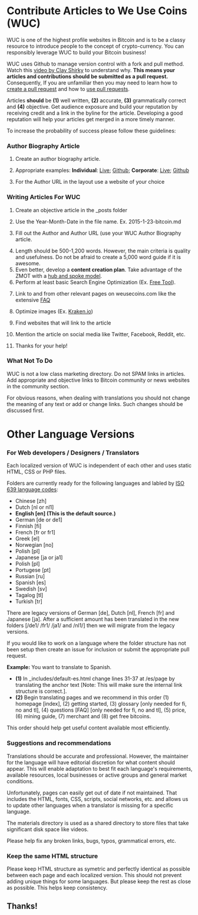 # Contribute Articles to We Use Coins (WUC)

WUC is one of the highest profile websites in Bitcoin and is to be a classy resource to introduce people to the concept of crypto-currency. You can responsibly leverage WUC to build your Bitcoin business!<p>
WUC uses Github to manage version control with a fork and pull method. Watch this [video by Clay Shirky](https://www.youtube.com/watch?v=CEN4XNth61o) to understand why. <b>This means your articles and contributions should be submitted as a pull request.</b> Consequently,  If you are unfamiliar then you may need to learn how to [create a pull request](https://help.github.com/articles/creating-a-pull-request/) and how to [use pull requests](https://help.github.com/articles/using-pull-requests/).<p>
Articles <b>should</b> be <b>(1)</b> well written, <b>(2)</b> accurate, <b>(3)</b> grammatically correct and <b>(4)</b> objective. Get audience exposure and build your reputation by receiving credit and a link in the byline for the article. Developing a good reputation will help your articles get merged in a more timely manner.

To increase the probability of success please follow these guidelines:

### Author Biography Article<p>
1. Create an author biography article.<p>
2. Appropriate examples: <b>Individual</b>: <a href="http://www.weusecoins.com/trace-mayer-bitcoin-expert/">Live</a>; <a href="https://github.com/sunnankar/wuc-new/blob/gh-pages/_posts/2015-4-5-trace-mayer-bitcoin-expert.md">Github</a>; <b>Corporate</b>: <a href="">Live</a>; <a href="">Github</a> <p>
3. For the Author URL in the layout use a website of your choice<p>

### Writing Articles For WUC<p>
1. Create an objective article in the _posts folder<p>
2. Use the Year-Month-Date in the file name. Ex. 2015-1-23-bitcoin.md<p>
3. Fill out the Author and Author URL (use your WUC Author Biography article.<p>
4. Length should be 500-1,200 words. However, the main criteria is quality and usefulness. Do not be afraid to create a 5,000 word guide if it is awesome.
5. Even better, develop a <b>content creation plan</b>. Take advantage of the ZMOT with a <a href="http://www.verticalmeasures.com/content-strategy/build-your-content-marketing-around-a-hub-and-spoke-model/">hub and spoke model</a>.
6. Perform at least basic Search Engine Optimization (Ex. <a href="http://www.weusecoins.com/en/questions/">Free Tool</a>).<p>
7. Link to and from other relevant pages on weusecoins.com like the extensive <a href="http://www.kraken.io">FAQ</a><p>
8. Optimize images (Ex. <a href="http://www.kraken.io">Kraken.io</a>)<p>
9. Find websites that will link to the article<p>
10. Mention the article on social media like Twitter, Facebook, Reddit, etc.<p>
11. Thanks for your help!<p>

### What Not To Do

WUC is not a low class marketing directory. Do not SPAM links in articles. Add appropriate and objective links to Bitcoin community or news websites in the community section.<p>
For obvious reasons, when dealing with translations you should not change the meaning of any text or add or change links. Such changes should be discussed first.

# Other Language Versions

### For Web developers / Designers / Translators

Each localized version of WUC is independent of each other and uses static HTML, CSS or PHP files.

Folders are currently ready for the following languages and labled by <a href="https://en.wikipedia.org/wiki/List_of_ISO_639-1_codes">ISO 639 language codes</a>:
<ul><li>Chinese [zh]</li><li>Dutch [nl or nl1]</li></li><li><b>English [en] (This is the default source.)</b></li><li>German [de or de1]</li><li>Finnish [fi]</li><li>French [fr or fr1]</li><li>Greek [el]</li><li>Norwegian [no]</li><li>Polish [pl]</li><li>Japanese [ja or ja1]</li><li>Polish [pl]</li><li>Portugese [pt]</li><li>Russian [ru]</li><li>Spanish [es]</li><li>Swedish [sv]</li><li>Tagalog [tl]</li><li>Turkish [tr]</li></ul>

There are legacy versions of German [de], Dutch [nl], French [fr] and Japanese [ja]. After a sufficient amount has been translated in the new folders [/de1/ /fr1/ /ja1/ and /nl1/] then we will migrate from the legacy versions.

If you would like to work on a language where the folder structure has not been setup then create an issue for inclusion or submit the appropriate pull request.

<b>Example:</b> You want to translate to Spanish.<p>
<ul>
<li><b>(1)</b> In _includes/default-es.html change lines 31-37 at /es/page by translating the anchor text [Note: This will make sure the internal link structure is correct.].</li><li><b>(2)</b> Begin translating pages and we recommend in this order (1) homepage [index], (2) getting started, (3) glossary [only needed for fi, no and tl], (4) questions [FAQ] [only needed for fi, no and tl], (5) price, (6) mining guide, (7) merchant and (8) get free bitcoins.</li></ul><p>

This order should help get useful content available most efficiently.

### Suggestions and recommendations

Translations should be accurate and professional. However, the maintainer for the language will have editorial discretion for what content should appear. This will enable adaptation to best fit each language's requirements, available resources, local businesses or active groups and general market conditions.<p>
Unfortunately, pages can easily get out of date if not maintained. That includes the HTML, fonts, CSS, scripts, social networks, etc. and allows us to update other languages when a translator is missing for a specific language.

The materials directory is used as a shared directory to store files that take significant disk space like videos.

Please help fix any broken links, bugs, typos, grammatical errors, etc.

### Keep the same HTML structure

Please keep HTML structure as symetric and perfectly identical as possible between each page and each localized version. This should not prevent adding unique things for some languages. But please keep the rest as close as possible. This helps keep consistency.

## Thanks!

